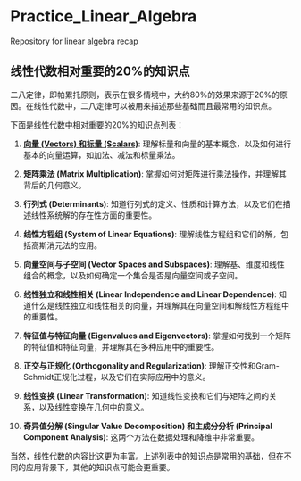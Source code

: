 # Practice_Linear_Algebra

Repository for linear algebra recap

## 线性代数相对重要的20%的知识点

二八定律，即帕累托原则，表示在很多情境中，大约80%的效果来源于20%的原因。在线性代数中，二八定律可以被用来描述那些基础而且最常用的知识点。

下面是线性代数中相对重要的20%的知识点列表：

1. [**向量 (Vectors) 和标量 (Scalars)**](01_Vectors_Scalars.md): 理解标量和向量的基本概念，以及如何进行基本的向量运算，如加法、减法和标量乘法。

2. **矩阵乘法 (Matrix Multiplication)**: 掌握如何对矩阵进行乘法操作，并理解其背后的几何意义。

3. **行列式 (Determinants)**: 知道行列式的定义、性质和计算方法，以及它们在描述线性系统解的存在性方面的重要性。

4. **线性方程组 (System of Linear Equations)**: 理解线性方程组和它们的解，包括高斯消元法的应用。

5. **向量空间与子空间 (Vector Spaces and Subspaces)**: 理解基、维度和线性组合的概念，以及如何确定一个集合是否是向量空间或子空间。

6. **线性独立和线性相关 (Linear Independence and Linear Dependence)**: 知道什么是线性独立和线性相关的向量，并理解其在向量空间和解线性方程组中的重要性。

7. **特征值与特征向量 (Eigenvalues and Eigenvectors)**: 掌握如何找到一个矩阵的特征值和特征向量，并理解其在多种应用中的重要性。

8. **正交与正规化 (Orthogonality and Regularization)**: 理解正交性和Gram-Schmidt正规化过程，以及它们在实际应用中的意义。

9. **线性变换 (Linear Transformation)**: 知道线性变换和它们与矩阵之间的关系，以及线性变换在几何中的意义。

10. **奇异值分解 (Singular Value Decomposition) 和主成分分析 (Principal Component Analysis)**: 这两个方法在数据处理和降维中非常重要。

当然，线性代数的内容比这更为丰富。上述列表中的知识点是常用的基础，但在不同的应用背景下，其他的知识点可能会更重要。
